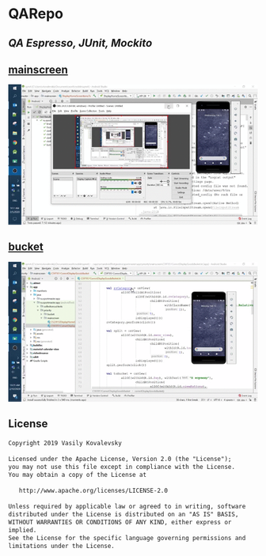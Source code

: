 # QARepo
## ***QA Espresso, JUnit, Mockito***

## [mainscreen](https://github.com/eclorelavie/QARepo/tree/master/Espresso/mainscreen)

![](DisplayHomeScreenItemsTest.kt.gif)

## [bucket](https://github.com/eclorelavie/QARepo/tree/master/Espresso/bucket)

![](C597051CorrectDisplayGoodsBasket.gif)

## License

    Copyright 2019 Vasily Kovalevsky

    Licensed under the Apache License, Version 2.0 (the "License");
    you may not use this file except in compliance with the License.
    You may obtain a copy of the License at

       http://www.apache.org/licenses/LICENSE-2.0

    Unless required by applicable law or agreed to in writing, software
    distributed under the License is distributed on an "AS IS" BASIS,
    WITHOUT WARRANTIES OR CONDITIONS OF ANY KIND, either express or implied.
    See the License for the specific language governing permissions and
    limitations under the License.
